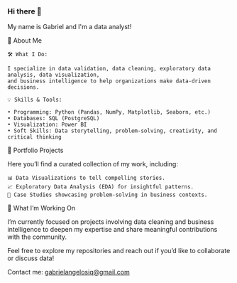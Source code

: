 ### Hi there 👋

My name is Gabriel and I'm a data analyst! 

🚀 About Me

    🛠️ What I Do:
    
    I specialize in data validation, data cleaning, exploratory data analysis, data visualization, 
    and business intelligence to help organizations make data-driven decisions.
    
    💡 Skills & Tools:
        
    • Programming: Python (Pandas, NumPy, Matplotlib, Seaborn, etc.)
    • Databases: SQL (PostgreSQL)
    • Visualization: Power BI
    • Soft Skills: Data storytelling, problem-solving, creativity, and critical thinking

📂 Portfolio Projects

Here you’ll find a curated collection of my work, including:

    📊 Data Visualizations to tell compelling stories.
    📈 Exploratory Data Analysis (EDA) for insightful patterns.
    📑 Case Studies showcasing problem-solving in business contexts.

🌟 What I’m Working On

I’m currently focused on projects involving data cleaning and business intelligence to deepen my 
expertise and share meaningful contributions with the community.

Feel free to explore my repositories and reach out if you’d like to collaborate or discuss data!

Contact me: gabrielangelosiq@gmail.com


<!--
**Aqualungie/Aqualungie** is a ✨ _special_ ✨ repository because its `README.md` (this file) appears on your GitHub profile.

Here are some ideas to get you started:

- 🔭 I’m currently working on ...
- 🌱 I’m currently learning ...
- 👯 I’m looking to collaborate on ...
- 🤔 I’m looking for help with ...
- 💬 Ask me about ...
- 📫 How to reach me: ...
- 😄 Pronouns: ...
- ⚡ Fun fact: ...
-->
